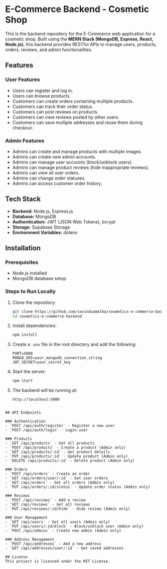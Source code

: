 # E-Commerce Backend - Cosmetic Shop

This is the backend repository for the E-Commerce web application for a cosmetic shop. Built using the **MERN Stack (MongoDB, Express, React, Node.js)**, this backend provides RESTful APIs to manage users, products, orders, reviews, and admin functionalities.

## Features

### User Features
- Users can register and log in.
- Users can browse products.
- Customers can create orders containing multiple products.
- Customers can track their order status.
- Customers can post reviews on products.
- Customers can view reviews posted by other users.
- Customers can save multiple addresses and reuse them during checkout.

### Admin Features
- Admins can create and manage products with multiple images.
- Admins can create new admin accounts.
- Admins can manage user accounts (block/unblock users).
- Admins can manage product reviews (hide inappropriate reviews).
- Admins can view all user orders.
- Admins can change order statuses.
- Admins can access customer order history.

## Tech Stack
- **Backend:** Node.js, Express.js
- **Database:** MongoDB
- **Authentication:** JWT (JSON Web Tokens), bcrypt
- **Storage:** Supabase Storage
- **Environment Variables:** dotenv

## Installation

### Prerequisites
- Node.js installed
- MongoDB database setup

### Steps to Run Locally

1. Clone the repository:
   ```bash
   git clone https://github.com/savinduamalka/cosmetics-e-commerce-backend.git
   cd cosmetics-e-commerce-backend
   ```

2. Install dependencies:
   ```bash
   npm install
   ```

3. Create a `.env` file in the root directory and add the following:
   ```env
   PORT=5000
   MONGO_URI=your_mongodb_connection_string
   JWT_SECRET=your_secret_key
   ```

4. Start the server:
   ```bash
   npm start
   ```

5. The backend will be running at:
   ```
   http://localhost:5000
```

## API Endpoints

### Authentication
- `POST /api/auth/register` - Register a new user
- `POST /api/auth/login` - Login user

### Products
- `GET /api/products` - Get all products
- `POST /api/products` - Create a product (Admin only)
- `GET /api/products/:id` - Get product details
- `PUT /api/products/:id` - Update product (Admin only)
- `DELETE /api/products/:id` - Delete product (Admin only)

### Orders
- `POST /api/orders` - Create an order
- `GET /api/orders/user/:id` - Get user orders
- `GET /api/orders` - Get all orders (Admin only)
- `PUT /api/orders/:id/status` - Update order status (Admin only)

### Reviews
- `POST /api/reviews` - Add a review
- `GET /api/reviews` - Get all reviews
- `PUT /api/reviews/:id/hide` - Hide review (Admin only)

### User Management
- `GET /api/users` - Get all users (Admin only)
- `PUT /api/users/:id/block` - Block/unblock user (Admin only)
- `POST /api/admins` - Create new admin (Admin only)

### Address Management
- `POST /api/addresses` - Add a new address
- `GET /api/addresses/user/:id` - Get saved addresses

## License
This project is licensed under the MIT License.

